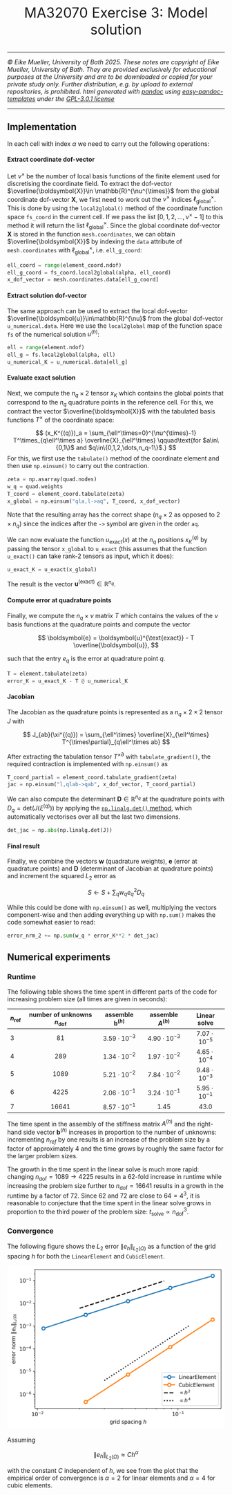 <div align="center">
  <p style="font-size:32px;">MA32070 Exercise 3: Model solution</p>
</div>

----

*&#169; Eike Mueller, University of Bath 2025. These notes are copyright of Eike Mueller, University of Bath. They are provided exclusively for educational purposes at the University and are to be downloaded or copied for your private study only. Further distribution, e.g. by upload to external repositories, is prohibited. html generated with [pandoc](https://pandoc.org/) using [easy-pandoc-templates](https://github.com/ryangrose/easy-pandoc-templates) under the [GPL-3.0.1 license](https://github.com/ryangrose/easy-pandoc-templates?tab=GPL-3.0-1-ov-file#readme)*

----

## Implementation

In each cell with index $\alpha$ we need to carry out the following operations:

#### Extract coordinate dof-vector
Let $\nu^{\times}$ be the number of local basis functions of the finite element used for discretising the coordinate field. To extract the dof-vector $\overline{\boldsymbol{X}}\in \mathbb{R}^{\nu^{\times}}$ from the global coordinate dof-vector $\boldsymbol{X}$, we first need to work out the $\nu^{\times}$ indices $\ell^\times_\text{global}$. This is done by using the `local2global()` method of the coordinate function space `fs_coord` in the current cell. If we pass the list $[0,1,2,\dots,\nu^{\times}-1]$ to this method it will return the list $\ell^\times_\text{global}$. Since the global coordinate dof-vector $\boldsymbol{X}$ is stored in the function `mesh.coordinates`, we can obtain $\overline{\boldsymbol{X}}$ by indexing the `data` attribute of `mesh.coordinates` with $\ell^\times_\text{global}$, i.e. `ell_g_coord`:

```Python
ell_coord = range(element_coord.ndof)
ell_g_coord = fs_coord.local2global(alpha, ell_coord)
x_dof_vector = mesh.coordinates.data[ell_g_coord]
```

#### Extract solution dof-vector
The same approach can be used to extract the local dof-vector $\overline{\boldsymbol{u}}\in\mathbb{R}^{\nu}$ from the global dof-vector `u_numerical.data`. Here we use the `local2global` map of the function space `fs` of the numerical solution $u^{(h)}$:

```Python
ell = range(element.ndof)
ell_g = fs.local2global(alpha, ell)
u_numerical_K = u_numerical.data[ell_g]
```

#### Evaluate exact solution
Next, we compute the $n_q\times 2$ tensor $x_K$ which contains the global points that correspond to the $n_q$ quadrature points in the reference cell. For this, we contract the vector $\overline{\boldsymbol{X}}$ with the tabulated basis functions $T^\times$ of the coordinate space:

$$
(x_K^{(q)})_a = \sum_{\ell^\times=0}^{\nu^{\times}-1} T^\times_{q\ell^\times a} \overline{X}_{\ell^\times} \qquad\text{for $a\in\{0,1\}$ and $q\in\{0,1,2,\dots,n_q-1\}$.}
$$
For this, we first use the `tabulate()` method of the coordinate element and then use `np.einsum()` to carry out the contraction.

```Python
zeta = np.asarray(quad.nodes)
w_q = quad.weights
T_coord = element_coord.tabulate(zeta)
x_global = np.einsum("qla,l->aq", T_coord, x_dof_vector)
```

Note that the resulting array has the correct shape ($n_q\times 2$ as opposed to $2\times n_q$) since the indices after the `->` symbol are given in the order `aq`.

We can now evaluate the function $u_{\text{exact}}(x)$ at the $n_q$ positions $x_K^{(q)}$ by passing the tensor `x_global` to `u_exact` (this assumes that the function `u_exact()` can take rank-2 tensors as input, which it does):

```Python
u_exact_K = u_exact(x_global)
```

The result is the vector $\boldsymbol{u}^{\text{(exact)}}\in \mathbb{R}^{n_q}$.

#### Compute error at quadrature points
Finally, we compute the $n_q\times \nu$ matrix $T$ which contains the values of the $\nu$ basis functions at the quadrature points and compute the vector

$$
\boldsymbol{e} = \boldsymbol{u}^{\text{exact}} - T \overline{\boldsymbol{u}},
$$

such that the entry $e_q$ is the error at quadrature point $q$.

```Python
T = element.tabulate(zeta)
error_K = u_exact_K - T @ u_numerical_K
```
#### Jacobian
The Jacobian as the quadrature points is represented as a $n_q\times 2\times 2$ tensor $J$ with

$$
J_{ab}(\xi^{(q)}) = \sum_{\ell^\times} \overline{X}_{\ell^\times} T^{\times\partial}_{q\ell^\times ab}
$$

After extracting the tabulation tensor $T^{\times\partial}$ with `tabulate_gradient()`, the required contraction is implemented with `np.einsum()` as

```Python
T_coord_partial = element_coord.tabulate_gradient(zeta)
jac = np.einsum("l,qlab->qab", x_dof_vector, T_coord_partial)
```
We can also compute the determinant $\boldsymbol{D}\in \mathbb{R}^{n_q}$ at the quadrature points with $D_q = \text{det}(J(\xi^{(q)}))$ by applying the [`np.linalg.det()` method](https://numpy.org/doc/2.2/reference/generated/numpy.linalg.det.html), which automatically vectorises over all but the last two dimensions.

```Python
det_jac = np.abs(np.linalg.det(J))
```

#### Final result
Finally, we combine the vectors $\boldsymbol{w}$ (quadrature weights), $\boldsymbol{e}$ (error at quadrature points) and $\boldsymbol{D}$ (determinant of Jacobian at quadrature points) and increment the squared $L_2$ error as

$$
S\gets S + \sum_q w_q e_q^2 D_q
$$

While this could be done with `np.einsum()` as well, multiplying the vectors component-wise and then adding everything up with `np.sum()` makes the code somewhat easier to read:

```Python
error_nrm_2 += np.sum(w_q * error_K**2 * det_jac)
```

## Numerical experiments

### Runtime
The following table shows the time spent in different parts of the code for increasing problem size (all times are given in seconds):

| $n_{\text{ref}}$ | number of unknowns $n_{\text{dof}}$ | assemble $\boldsymbol{b}^{(h)}$ | assemble $A^{(h)}$  | Linear solve |
| --- | :---: | :---: | :---: | :----: |
| 3 | 81 | $3.59\cdot 10^{-3}$ | $4.90\cdot 10^{-3}$ | $7.07\cdot 10^{-5}$ |
| 4 | 289 | $1.34\cdot 10^{-2}$ | $1.97\cdot 10^{-2}$ | $4.65\cdot 10^{-4}$ |
| 5 | 1089 | $5.21\cdot 10^{-2}$ | $7.84\cdot 10^{-2}$ | $9.48\cdot 10^{-3}$ |
| 6 | 4225 | $2.06\cdot 10^{-1}$ | $3.24\cdot 10^{-1}$ | $5.95\cdot 10^{-1}$ |
| 7 | 16641 | $8.57\cdot 10^{-1}$ | $1.45$ | $43.0$ |

The time spent in the assembly of the stiffness matrix $A^{(h)}$ and the right-hand side vector $\boldsymbol{b}^{(h)}$ increases in proportion to the number of unknowns: incrementing $n_{ref}$ by one results is an increase of the problem size by a factor of approximately 4 and the time grows by roughly the same factor for the larger problem sizes.

The growth in the time spent in the linear solve is much more rapid: changing $n_{\text{dof}} = 1089 \rightarrow 4225$ results in a $62$-fold increase in runtime while increasing the problem size further to $n_{\text{dof}}=16641$ results in a growth in the runtime by a factor of $72$. Since $62$ and $72$ are close to $64=4^3$, it is reasonable to conjecture that the time spent in the linear solve grows in proportion to the third power of the problem size:
$t_{\text{solve}}\propto n_{\text{dof}}^3$.

### Convergence
The following figure shows the $L_2$ error $\|e_h\|_{L_2(\Omega)}$ as a function of the grid spacing $h$ for both the `LinearElement` and `CubicElement`.

![Convergence](convergence.png)

Assuming

$$
\|e_h\|_{L_2(\Omega)} \approx C h^\alpha
$$

with the constant $C$ independent of $h$, we see from the plot that the empirical order of convergence is $\alpha=2$ for linear elements and $\alpha=4$ for cubic elements.